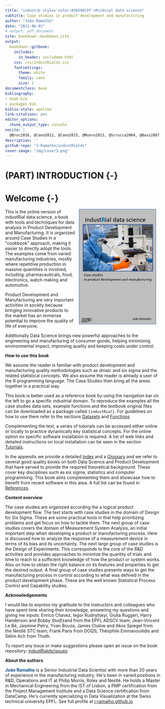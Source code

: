 ```yaml
--- 
title: "indust<b style='color:#38598CFF'>R</b>ial data science"
subtitle: Case studies in product development and manufacturing
author: "João Ramalho"
date: "2021-06-02"
# output: pdf_document
site: bookdown::bookdown_site
output:
  bookdown::gitbook:
    includes:
      in_header: includeme.html
    css: css/industRialds.css
    fontsettings:
      theme: white
      family: sans
      size: 1
documentclass: book
bibliography:
- book.bib
- packages.bib
biblio-style: apalike
link-citations: yes
editor_options:
  chunk_output_type: console
nocite: |
  @Broc2016, @Cano2012, @Cano2015, @Munro2015, @Scrucca2004, @Bass2007
description: ''
github-repo: "J-Ramalho/industRialds"
cover-image: "img/cover3.png"
---
```




# (PART) INTRODUCTION {-}

# Welcome {-}

<a href="">
  <img src="img/cover.png" width="250" style="margin: 0 1em 0 1em" align="right"/>
</a> 

This is the online version of industRial data science, a book with tools and techniques for data analysis in Product Development and Manufacturing. It is organized around Case Studies in a "cookbook" approach, making it easier to directly adopt the tools. The examples come from varied manufacturing industries, mostly where repetitive production in massive quantities is involved, including: pharmaceuticals, food, electronics, watch making and automotive.

Product Development and Manufacturing are very important activities in society because bringing innovative products to the market has an immense potential to improve the quality of life of everyone. 

Additionally Data Science brings new powerful approaches to the engineering and manufacturing of consumer goods, helping minimizing environmental impact, improving quality and keeping costs under control.

**How to use this book**

We assume the reader is familiar with product development and manufacturing quality methodologies such as dmaic and six sigma and the related statistical concepts. We also assume the reader is already a user of the R programming language. The Case Studies then bring all the areas together in a practical way.

This book is better used as a reference book by using the navigation bar on the left to go a specific industrial domain. To reproduce the examples all the case studies data sets, example functions and the textbook original files can be downloaded as a package called `{industRial}`. For guidelines on how to use them refer to the sections [Datasets](#datasets) and [Functions](#functions)

Complementing the text, a series of tutorials can be accessed either online or locally to practice dynamically key statistical concepts. For the online option no specific software installation is required. A list of web links and detailed instructions on local installation can be seen in the section [Tutorials](#tutorials).

In the appendix we provide a detailed [Index](#contents) and a [Glossary](#glossary) and we refer to several good quality books on both Data Science and Product Development that have served to provide the required theoretical background. These cover key disciplines such as six sigma, statistics and computer programming. This book aims complementing them and showcase how to benefit from recent software in this area. A full list can be found in [References](#references).

**Content overview**

The case studies are organized according the a logical product development flow. The text starts with case studies in the domain of Design for Six Sigma. These are some practical tools in that help prioritizing problems and get focus on how to tackle them. The next group of case studies covers the domain of Measurement System Analysis, an initial important step when developing a product or manufacturing process. Here is discussed how to analyze the response of a measurement device in terms of its bias and its uncertainty. The next large group of case studies is the Design of Experiments. This corresponds to the core of the R&D activities and provides approaches to minimize the quantity of trials and time to reach to a sufficient knowledge of how the product or system works. Also on how to obtain the right balance on its features and properties to get the desired output. A final group of case studies presents ways to get the manufacturing process in control according to what was defined in the product development phase. These are the well known Statistical Process Control and Capability studies.

**Acknowledgements**

I would like to express my gratitude to the instructors and colleagues who have spent time sharing their knowledge, answering my questions and giving me inputs: Enrico Chavez, Iegor Rudnytskyi, Giulia Ruggeri, Harry Handerson and Bobby Stuijfzand from the EPFL ADSCV team; Jean-Vincent Le Bé, Jasmine Petry, Yvan Bouza, James Clulow and Akos Spiegel from the Nestlé STC team; Frank Paris from DOQS; Théophile Emmanouilidis and Sélim Ach from Thoth.

To report any issue or make suggestions please open an issue on the book repository:
[industRialds/issues](https://github.com/J-Ramalho/industRial/issues)

**About the authors**

<b style="color:#104e8b">João Ramalho</b> is a Senior Industrial Data Scientist with more than 20 years of experience in the manufacturing industry. He's been in varied positions in R&D, Operations and IT at Philip Morris, Rolex and Nestlé. He holds a Master in Mechanical Engineering from the IST of Lisbon, a PMP certification from the Project Management Institute and a Data Science certification from DataCamp. He's currently specializing in Data Visualization at the Swiss technical university EPFL. See full profile at [j-ramalho.github.io](https://j-ramalho.github.io/)

